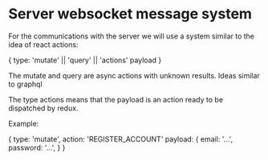 # Server websocket message system

For the communications with the server we will use a system similar to the idea of react actions:

{
  type: 'mutate' || 'query' || 'actions'
  payload
}

The mutate and query are async actions with unknown results. Ideas similar to graphql

The type actions means that the payload is an action ready to be dispatched by redux.

Example:

{
  type: 'mutate',
  action: 'REGISTER_ACCOUNT'
  payload: {
    email: '...',
    password: '...',
  }
}
